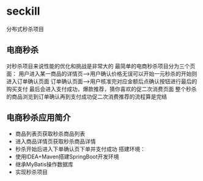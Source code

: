 # seckill
分布式秒杀项目
## 电商秒杀
对秒杀项目来说性能的优化和挑战是非常大的
最简单的电商秒杀项目分为三个页面：
用户进入某一商品的详情页-->用户确认价格无误可以开始一元秒杀的开始则进入订单确认页面
订单确认页面-->用户核准完对应金额后点确认按钮进行最后的购买支付
最后会进入支付成功，爆款推荐，猜你喜欢的促二次消费页面
整个秒杀的商品浏览到订单确认再到支付成功促二次消费推荐的流程算是完结
## 电商秒杀应用简介
* 商品列表页获取秒杀商品列表
* 进入商品详情页获取秒杀商品详情
* 秒杀开始后进入下单确认页下单并支付成功
搭建环境：
* 使用IDEA+Maven搭建SpringBoot开发环境
* 继承MyBatis操作数据库
* 实现秒杀项目
